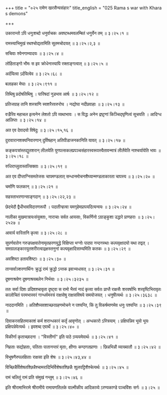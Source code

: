 +++
title = "०२५ रामेण खरसैन्यसंहारः"
title_english = "025 Rama s war with Khara s demons"

+++


उकारान्तो ऽपि धनुःशब्दो धनुर्वाचकः अवष्टब्धमवलम्बितं धनुर्येन तम्  ॥ 
३।२५।१ ॥   

  

रामस्याभिमुखं रथश्चोद्यतामिति सूतमचोदयत्  ॥  ३।२५।२,३  ॥   

  

सचिवाः श्येनगाम्यादयः  ॥  ३।२५।४  ॥   

  

लोहिताङ्गो भौमः स इव क्रोधेनास्यापि रक्ताङ्गत्वात्  ॥  ३।२५।५  ॥   

  

अर्दयित्वा ऽर्दयित्वेव  ॥  ३।२५।६८  ॥   

  

बलाहका मेघाः  ॥  ३।२५।९११  ॥   

  

तिथिषु प्रदोषतिथिषु । पारिषदां नुडभाव आर्षः  ॥  ३।२५।१२  ॥   

  

प्रतिजग्राह तानि शस्त्राणि स्वशरैरवरुरोघ । नद्योघा नदीप्रवाहाः  ॥ 
३।२५।१३ ॥   

  

वज्रैरिव महाचल इत्यनेन लेशतो ऽपि व्यथाभावः । स विद्धः अनेन द्रष्टृ़णां
किञ्चिद्घृणित्वं सूचयति । आदिग्ध आलिप्तः  ॥  ३।२५।१४  ॥   

  

अत एव देवादयो विषेदुः  ॥  ३।२५।१५,१६  ॥   

  

दुरावारानशक्यनिवारणान् दुर्विषहान् अतिपीडाजनकानिति यावत्  ॥  ३।२५।१७ ॥   

  

कङ्कपत्रांस्तद्युतशरान् लीलयेति
युगपत्सकलप्रपञ्चसंहारस्वरूपस्यैतावन्मात्रं लीलैवेति नाश्चर्यायेति भावः
 ॥  ३।२५।१८  ॥   

  

रुधिराप्लुतास्तत्सिक्ताः  ॥  ३।२५।१९  ॥   

  

अत एव दीप्ताग्निसमतेजसः चापमण्डलात् सन्धानमोचनशैघ्यान्मण्डलाकारता चापस्य
 ॥  ३।२५।२०  ॥   

  

चर्माणि फलकान्  ॥  ३।२५।२१  ॥   

  

सहस्ताभरणान्साङ्गदान्  ॥  ३।२५।२२,२३  ॥   

  

छेदभेदौ द्वैधीभावविदारणरूपौ । पदातीन्हत्वा यमगृहेमप्रापयदित्यन्वयः  ॥ 
३।२५।२४  ॥   

  

नालीका मुखमात्रायःसंयुक्ताः, नाराचाः सर्वत आयसाः, विकर्णिनो ऽग्राङ्कुशा
उद्धारे प्राणहराः  ॥  ३।२५।२५२७  ॥   

  

आवार्य वारितानि कृत्वा  ॥  ३।२५।२८  ॥   

  

सुपर्णवातेन गरुडपक्षवातेनामृतहरणयुद्धे विक्षिप्ता भग्नोः पादपा
नन्दनस्थाः कल्पवृक्षादयो यथा तद्वत् ।
समग्रालङ्कारयुतशरीरत्वाद्रक्षस्तनुनां कल्पवृक्षादिसाम्यमिति कतकः  ॥ 
३।२५।२९  ॥   

  

अवशिष्टा हतावशिष्टाः  ॥  ३।२५।३०  ॥   

  

तान्सर्वाञ्शरणार्थिनः क्रुद्धं रामं क्रुद्धो ऽन्तक इवाभ्यधावत्  ॥ 
३।२५।३१  ॥   

  

दूषणाश्रयेण दूषणाश्रयबलेन निर्भयाः  ॥  ३।२५।३२३५  ॥   

  

ततः सर्वा दिशः प्रदिशश्चावृता दृष्ट्वा स रामो भैरवं नादं कृत्वा सर्वतः
प्राप्तै राक्षसैः शरवर्षाभिः शरवृष्टिभिरावृतः कालोचितं परमभास्वरं
गान्धर्वमस्त्रं राक्षसेषु राक्षसविषये समयोजयत् । धनुषीत्यर्थः  ॥ 
३।२५।३६३८  ॥   

  

नाददानमिति । अतिशैघ्यवशाच्छरग्रहणमोचने न पश्यन्ति, किं तु विकर्षमाणमेव
धनुः पश्यन्ति  ॥  ३।२५।३९  ॥   

  

दिवाकरसहितमाकाशं कर्म शरान्धकारं कर्तृं आवृणोत् । अन्धकारो ऽस्त्रियाम् ।
प्रक्षिपन्निव भूयो भूयः प्रक्षिपन्नेवेत्यर्थः । इवशब्द एवार्थे  ॥ 
३।२५।४०  ॥   

  

विकीर्णा कृताच्छादना । "विस्तीर्णा" इति पाठे ऽप्ययमेवार्थः  ॥  ३।२५।४१
 ॥   

  

निहताः सद्योहताः, पतिताः पातानन्तरं मृताः, क्षीणाः कण्ठगतप्राणाः ।
छिन्नभिन्नौ व्याख्यातौ  ॥  ३।२५।४२  ॥   

  

विभूषणैरुपलक्षिताः राक्षसा इति शेषः  ॥  ३।२५।४३,४४  ॥   

  

विच्छिन्नैर्विशेषतश्छिन्नैश्चामरादिभिर्विशेषतश्छिन्नैः
शूलपट्टिशैश्चेत्यर्थः  ॥  ३।२५।४५  ॥   

  

रामं चलितुं रामं प्रति संमुखं गन्तुम्  ॥  ३।२५।४६  ॥   

  

इति श्रीरामाभिरामे श्रीरामीये रामायणतिलके वाल्मीकीय आदिकाव्ये
ऽरण्यकाण्डे पञ्चविंशः सर्गः  ॥  ३।२५  ॥   

  


